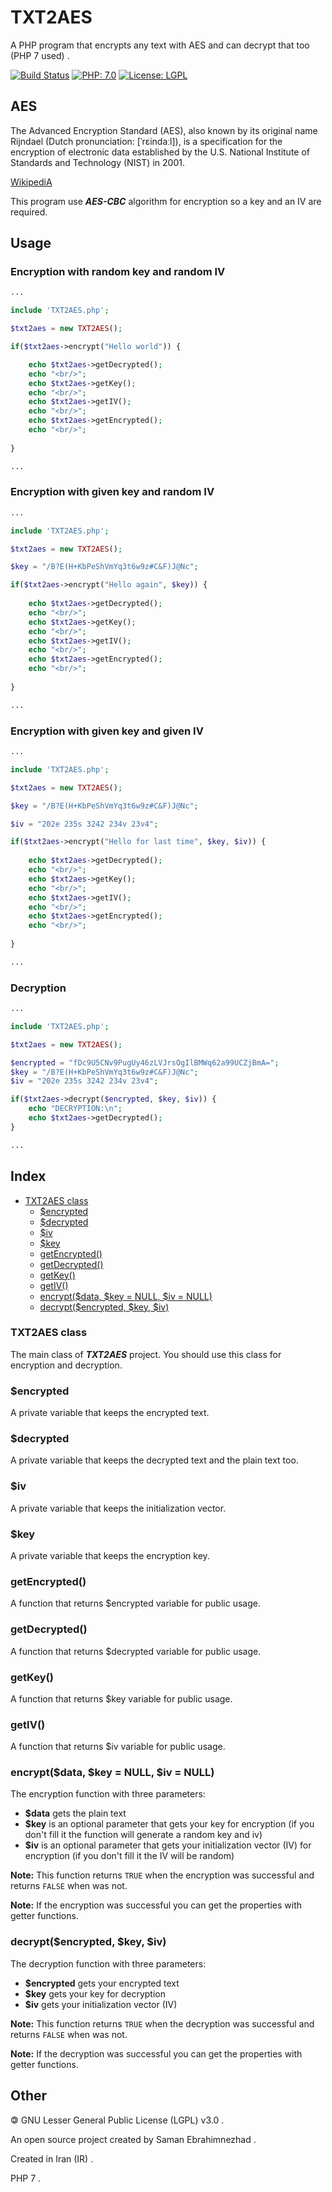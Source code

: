 # TXT2AES
A PHP program that encrypts any text with AES and can decrypt that too (PHP 7 used) .

[![Build Status](https://img.shields.io/badge/build-passing-success)](https://samebison.ir)
[![PHP: 7.0](https://img.shields.io/badge/php-7.0-blueviolet)](https://php.net)
[![License: LGPL](https://img.shields.io/badge/license-LGPL--3.0-informational)](https://www.gnu.org/licenses/lgpl-3.0)

## AES

The Advanced Encryption Standard (AES), also known by its original name Rijndael (Dutch pronunciation: [ˈrɛindaːl]), is a specification for the encryption of electronic data established by the U.S. National Institute of Standards and Technology (NIST) in 2001.

[WikipediA](https://en.wikipedia.org/wiki/Advanced_Encryption_Standard)

This program use ***AES-CBC*** algorithm for encryption so a key and an IV are required.

## Usage

### Encryption with random key and random IV

```PHP 
...

include 'TXT2AES.php';

$txt2aes = new TXT2AES();

if($txt2aes->encrypt("Hello world")) {

    echo $txt2aes->getDecrypted();
    echo "<br/>";
    echo $txt2aes->getKey();
    echo "<br/>";
    echo $txt2aes->getIV();
    echo "<br/>";
    echo $txt2aes->getEncrypted();
    echo "<br/>";
    
}

...

```

### Encryption with given key and random IV

```PHP 
...

include 'TXT2AES.php';

$txt2aes = new TXT2AES();

$key = "/B?E(H+KbPeShVmYq3t6w9z#C&F)J@Nc";

if($txt2aes->encrypt("Hello again", $key)) {
    
    echo $txt2aes->getDecrypted();
    echo "<br/>";
    echo $txt2aes->getKey();
    echo "<br/>";
    echo $txt2aes->getIV();
    echo "<br/>";
    echo $txt2aes->getEncrypted();
    echo "<br/>";
    
}

...

```

### Encryption with given key and given IV

```PHP 
...

include 'TXT2AES.php';

$txt2aes = new TXT2AES();

$key = "/B?E(H+KbPeShVmYq3t6w9z#C&F)J@Nc";

$iv = "202e 235s 3242 234v 23v4";

if($txt2aes->encrypt("Hello for last time", $key, $iv)) {
    
    echo $txt2aes->getDecrypted();
    echo "<br/>";
    echo $txt2aes->getKey();
    echo "<br/>";
    echo $txt2aes->getIV();
    echo "<br/>";
    echo $txt2aes->getEncrypted();
    echo "<br/>";
    
}

...

```

### Decryption

```PHP 
...

include 'TXT2AES.php';

$txt2aes = new TXT2AES();

$encrypted = "fDc9U5CNv9PugUy46zLVJrsOgIlBMWq62a99UCZjBmA=";
$key = "/B?E(H+KbPeShVmYq3t6w9z#C&F)J@Nc";
$iv = "202e 235s 3242 234v 23v4";

if($txt2aes->decrypt($encrypted, $key, $iv)) {
    echo "DECRYPTION:\n";
    echo $txt2aes->getDecrypted();
}

...

```

## Index

- [TXT2AES class](#txt2aes-class)
  - [$encrypted](https://github.com/ebsa491/TXT2AES/blob/master/README.md#encrypted)
  - [$decrypted](https://github.com/ebsa491/TXT2AES/blob/master/README.md#decrypted)
  - [$iv](https://github.com/ebsa491/TXT2AES/blob/master/README.md#iv)
  - [$key](https://github.com/ebsa491/TXT2AES/blob/master/README.md#key)
  - [getEncrypted()](https://github.com/ebsa491/TXT2AES/blob/master/README.md#getencrypted)
  - [getDecrypted()](https://github.com/ebsa491/TXT2AES/blob/master/README.md#getdecrypted)
  - [getKey()](https://github.com/ebsa491/TXT2AES/blob/master/README.md#getkey)
  - [getIV()](https://github.com/ebsa491/TXT2AES/blob/master/README.md#getiv)
  - [encrypt($data, $key = NULL, $iv = NULL)](https://github.com/ebsa491/TXT2AES/blob/master/README.md#encryptdata-key--null-iv--null)
  - [decrypt($encrypted, $key, $iv)](https://github.com/ebsa491/TXT2AES/blob/master/README.md#decryptencrypted-key-iv)

### TXT2AES class

The main class of ***TXT2AES*** project. You should use this class for encryption and decryption.

### $encrypted

A private variable that keeps the encrypted text.

### $decrypted

A private variable that keeps the decrypted text and the plain text too.

### $iv

A private variable that keeps the initialization vector.

### $key

A private variable that keeps the encryption key.

### getEncrypted()

A function that returns $encrypted variable for public usage.


### getDecrypted()

A function that returns $decrypted variable for public usage.

### getKey()

A function that returns $key variable for public usage.

### getIV()

A function that returns $iv variable for public usage.

### encrypt($data, $key = NULL, $iv = NULL)

The encryption function with three parameters: 
* **$data** gets the plain text
* **$key** is an optional parameter that gets your key for encryption (if you don't fill it the function will generate a random key and iv)
* **$iv** is an optional parameter that gets your initialization vector (IV) for encryption (if you don't fill it the IV will be random)

**Note:** This function returns ```TRUE``` when the encryption was successful and returns ```FALSE``` when was not.

**Note:** If the encryption was successful you can get the properties with getter functions.

### decrypt($encrypted, $key, $iv)

The decryption function with three parameters:
* **$encrypted** gets your encrypted text
* **$key** gets your key for decryption
* **$iv** gets your initialization vector (IV)

**Note:** This function returns ```TRUE``` when the decryption was successful and returns ```FALSE``` when was not.

**Note:** If the decryption was successful you can get the properties with getter functions.

## Other

&#127279; GNU Lesser General Public License (LGPL) v3.0 .

An open source project created by Saman Ebrahimnezhad .

Created in Iran (IR) .

PHP 7 .
